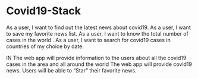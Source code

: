 # Covid19-Stack

As a user, I want to find out the latest news about covid19.
As a user, I want to save my favorite news list.
As a user, I want to know the total number of cases in the world .
As a user, I want to  search for covid19 cases in countries of my choice by date.




IN
The web app will provide information to the users about all the covid19 cases in the area and all around the world
The web app will provide covid19 news.
Users will be able to “Star” their favorite news.



